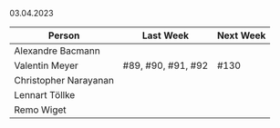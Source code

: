 03.04.2023

| Person                | Last Week          | Next Week |
|-----------------------|--------------------|-----------|
| Alexandre Bacmann     |                    |           |
| Valentin Meyer        | #89, #90, #91, #92 | #130      |
| Christopher Narayanan |                    |           |
| Lennart Töllke        |                    |           |
| Remo Wiget            |                    |           |